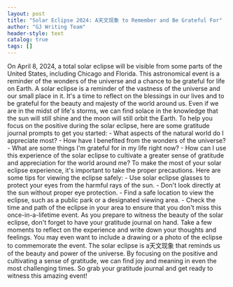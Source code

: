 ```yaml
---
layout: post
title: "Solar Eclipse 2024: A天文现象 to Remember and Be Grateful For"
author: "GJ Writing Team"
header-style: text
catalog: true
tags: []
---
```


On April 8, 2024, a total solar eclipse will be visible from some parts of the United States, including Chicago and Florida. This astronomical event is a reminder of the wonders of the universe and a chance to be grateful for life on Earth. A solar eclipse is a reminder of the vastness of the universe and our small place in it. It's a time to reflect on the blessings in our lives and to be grateful for the beauty and majesty of the world around us. Even if we are in the midst of life's storms, we can find solace in the knowledge that the sun will still shine and the moon will still orbit the Earth. To help you focus on the positive during the solar eclipse, here are some gratitude journal prompts to get you started: - What aspects of the natural world do I appreciate most? - How have I benefited from the wonders of the universe? - What are some things I'm grateful for in my life right now? - How can I use this experience of the solar eclipse to cultivate a greater sense of gratitude and appreciation for the world around me? To make the most of your solar eclipse experience, it's important to take the proper precautions. Here are some tips for viewing the eclipse safely: - Use solar eclipse glasses to protect your eyes from the harmful rays of the sun. - Don't look directly at the sun without proper eye protection. - Find a safe location to view the eclipse, such as a public park or a designated viewing area. - Check the time and path of the eclipse in your area to ensure that you don't miss this once-in-a-lifetime event. As you prepare to witness the beauty of the solar eclipse, don't forget to have your gratitude journal on hand. Take a few moments to reflect on the experience and write down your thoughts and feelings. You may even want to include a drawing or a photo of the eclipse to commemorate the event. The solar eclipse is a天文现象 that reminds us of the beauty and power of the universe. By focusing on the positive and cultivating a sense of gratitude, we can find joy and meaning in even the most challenging times. So grab your gratitude journal and get ready to witness this amazing event!